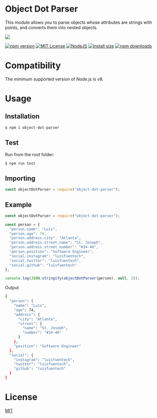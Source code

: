 # Object Dot Parser

This module allows you to parse objects whose attributes are strings with points, and converts them into nested objects.

<a href="https://nodei.co/npm/object-dot-parser">
  <img src="https://nodei.co/npm/object-dot-parser.png?downloads=true">
</a>

[![npm version](https://img.shields.io/npm/v/object-dot-parser.svg?style=flat-square)](https://badge.fury.io/js/object-dot-parser)
[![MIT License](https://img.shields.io/badge/license-MIT-blue.svg?style=flat-square)](https://github.com/LuisFuenTech/object-dot-parser/blob/master/LICENSE)
[![NodeJS](https://img.shields.io/badge/node-8.x.x-brightgreen?style=flat-square)](https://github.com/LuisFuenTech/object-dot-parser/blob/master/package.json)
[![install size](https://packagephobia.now.sh/badge?p=object-dot-parser)](https://packagephobia.now.sh/result?p=object-dot-parser)
[![npm downloads](https://img.shields.io/npm/dm/object-dot-parser.svg?style=flat-square)](http://npm-stat.com/charts.html?package=object-dot-parser)

# Compatibility

The minimum supported version of Node.js is v8.

# Usage

## Installation

```bash
$ npm i object-dot-parser
```

## Test

Run from the root folder:

```bash
$ npm run test
```

## Importing

```js
const objectDotParser = require("object-dot-parser");
```

## Example

```js
const objectDotParser = require("object-dot-parser");

const person = {
  "person.name": "Luis",
  "person.age": 74,
  "person.address.city": "Atlanta",
  "person.address.street.name": "St. Joseph",
  "person.address.street.number": "#34-46",
  "person.position": "Software Engineer",
  "social.instagram": "luisfuentech",
  "social.twitter": "luisfuentech",
  "social.github": "luisfuentech"
};

console.log(JSON.stringify(objectDotParser(person), null, 2));
```

Output

```bash
{
  "person": {
    "name": "Luis",
    "age": 74,
    "address": {
      "city": "Atlanta",
      "street": {
        "name": "St. Joseph",
        "number": "#34-46"
      }
    },
    "position": "Software Engineer"
  },
  "social": {
    "instagram": "luisfuentech",
    "twitter": "luisfuentech",
    "github": "luisfuentech"
  }
}
```

# License

[MIT](https://github.com/LuisFuenTech/object-dot-parser/blob/master/LICENSE)
